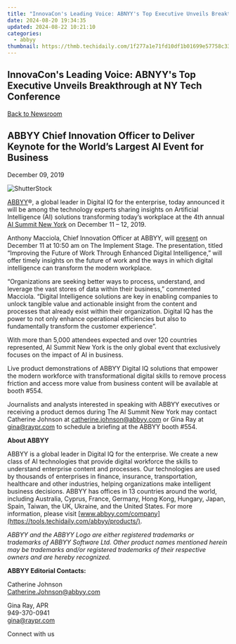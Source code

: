 ```yaml
---
title: "InnovaCon's Leading Voice: ABNYY's Top Executive Unveils Breakthrough at NY Tech Conference"
date: 2024-08-20 19:34:35
updated: 2024-08-22 10:21:10
categories:
  - abbyy
thumbnail: https://thmb.techidaily.com/1f277a1e71fd10df1b01699e57758c33c523b120ed3c32dedf0e24f515c80068.png
---
```


## InnovaCon's Leading Voice: ABNYY's Top Executive Unveils Breakthrough at NY Tech Conference

[Back to Newsroom](https://tools.techidaily.com/abbyy/products/)

## ABBYY Chief Innovation Officer to Deliver Keynote for the World’s Largest AI Event for Business

December 09, 2019

![ShutterStock](https://content.abbyy.com/-/media/project/abbyy/abbyy/branchtemplates/shutterstock_1272462163_1296-x-729.jpg?h=729&iar=0&w=1296)

[ABBYY](https://tools.techidaily.com/abbyy/products/)®, a global leader in Digital IQ for the enterprise, today announced it will be among the technology experts sharing insights on Artificial Intelligence (AI) solutions transforming today’s workplace at the 4th annual [AI Summit New York](https://newyork.theaisummit.com/ "AI Summit New York") on December 11 – 12, 2019.

Anthony Macciola, Chief Innovation Officer at ABBYY, will [present](https://tmt.knect365.com/ai-summit-ny/speakers/anthony-macciola/#2-implement-senior-strategists-and-heads-of-function%5Fimproving-the-future-of-work-through-enhanced-digital-intelligence "Presentation") on December 11 at 10:50 am on The Implement Stage. The presentation, titled “Improving the Future of Work Through Enhanced Digital Intelligence,” will offer timely insights on the future of work and the ways in which digital intelligence can transform the modern workplace.

“Organizations are seeking better ways to process, understand, and leverage the vast stores of data within their business,” commented Macciola. “Digital Intelligence solutions are key in enabling companies to unlock tangible value and actionable insight from the content and processes that already exist within their organization. Digital IQ has the power to not only enhance operational efficiencies but also to fundamentally transform the customer experience”.

With more than 5,000 attendees expected and over 120 countries represented, AI Summit New York is the only global event that exclusively focuses on the impact of AI in business.

Live product demonstrations of ABBYY Digital IQ solutions that empower the modern workforce with transformational digital skills to remove process friction and access more value from business content will be available at booth #554.

Journalists and analysts interested in speaking with ABBYY executives or receiving a product demos during The AI Summit New York may contact Catherine Johnson at [catherine.johnson@abbyy.com](https://tools.techidaily.com/abbyy/products/) or Gina Ray at [gina@raypr.com](https://tools.techidaily.com/abbyy/products/) to schedule a briefing at the ABBYY booth #554.

**About ABBYY**

ABBYY is a global leader in Digital IQ for the enterprise. We create a new class of AI technologies that provide digital workforce the skills to understand enterprise content and processes. Our technologies are used by thousands of enterprises in finance, insurance, transportation, healthcare and other industries, helping organizations make intelligent business decisions. ABBYY has offices in 13 countries around the world, including Australia, Cyprus, France, Germany, Hong Kong, Hungary, Japan, Spain, Taiwan, the UK, Ukraine, and the United States. For more information, please visit [www.abbyy.com/company](https://tools.techidaily.com/abbyy/products/).

_ABBYY and the ABBYY Logo are either registered trademarks or trademarks of ABBYY Software Ltd. Other product names mentioned herein may be trademarks and/or registered trademarks of their respective owners and are hereby recognized._

**ABBYY Editorial Contacts:**

Catherine Johnson  
[Catherine.Johnson@abbyy.com](https://tools.techidaily.com/abbyy/products/)

Gina Ray, APR  
949-370-0941  
[gina@raypr.com](https://tools.techidaily.com/abbyy/products/)

Connect with us

<ins class="adsbygoogle"
     style="display:block"
     data-ad-format="autorelaxed"
     data-ad-client="ca-pub-7571918770474297"
     data-ad-slot="1223367746"></ins>



<ins class="adsbygoogle"
     style="display:block"
     data-ad-client="ca-pub-7571918770474297"
     data-ad-slot="8358498916"
     data-ad-format="auto"
     data-full-width-responsive="true"></ins>
